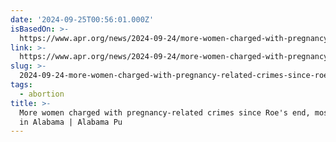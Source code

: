 ```yaml
---
date: '2024-09-25T00:56:01.000Z'
isBasedOn: >-
  https://www.apr.org/news/2024-09-24/more-women-charged-with-pregnancy-related-crimes-since-roes-end-most-cases-in-alabama
link: >-
  https://www.apr.org/news/2024-09-24/more-women-charged-with-pregnancy-related-crimes-since-roes-end-most-cases-in-alabama
slug: >-
  2024-09-24-more-women-charged-with-pregnancy-related-crimes-since-roes-end-most-cases-in-alabama-or-alabama-pu
tags:
  - abortion
title: >-
  More women charged with pregnancy-related crimes since Roe's end, most cases
  in Alabama | Alabama Pu
---
```

 
